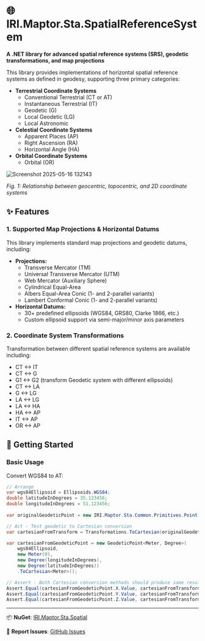 # 🌐 IRI.Maptor.Sta.SpatialReferenceSystem

**A .NET library for advanced spatial reference systems (SRS), geodetic transformations, and map projections**

This library provides implementations of horizontal spatial reference systems as defined in geodesy, supporting three primary categories:

- **Terrestrial Coordinate Systems**
  - Conventional Terrestrial (CT or AT)
  - Instantaneous Terrestrial (IT)
  - Geodetic (G)
  - Local Geodetic (LG)
  - Local Astronomic
- **Celestial Coordinate Systems**
  - Apparent Places (AP)
  - Right Ascension (RA)
  - Horizontal Angle (HA)
- **Orbital Coordinate Systems**
  - Orbital (OR)
    
![Screenshot 2025-05-16 132143](https://github.com/user-attachments/assets/c6666d03-2f31-4247-9d6b-43d88838e04c)

*Fig. 1: Relationship between geocentric, topocentric, and 2D coordinate systems*

## ✨ Features

### 1. Supported Map Projections & Horizontal Datums
This library implements standard map projections and geodetic datums, including:
- **Projections:**
  - Transverse Mercator (TM)
  - Universal Transverse Mercator (UTM)
  - Web Mercator (Auxiliary Sphere)
  - Cylindrical Equal-Area
  - Albers Equal-Area Conic (1- and 2-parallel variants)
  - Lambert Conformal Conic (1- and 2-parallel variants)
- **Horizontal Datums:**
  - 30+ predefined ellipsoids (WGS84, GRS80, Clarke 1866, etc.)
  - Custom ellipsoid support via semi-major/minor axis parameters

### 2. Coordinate System Transformations
Transformation between different spatial reference systems are available including:
- CT <-> IT
- CT <-> G
- G1 <-> G2 (transform Geodetic system with different ellipsoids)
- CT <-> LA
- G <-> LG
- LA <-> LG
- LA <-> HA
- HA <-> AP
- IT <-> AP
- OR <-> AP

## 🚀 Getting Started

### Basic Usage

Convert WGS84 to AT:

```csharp
// Arrange
var wgs84Ellipsoid = Ellipsoids.WGS84;
double latitudeInDegrees = 35.123456;
double longitudeInDegrees = 51.123456;
    
var originalGeodeticPoint = new IRI.Maptor.Sta.Common.Primitives.Point(longitudeInDegrees, latitudeInDegrees);

// Act - Test geodetic to Cartesian conversion
var cartesianFromTransform = Transformations.ToCartesian(originalGeodeticPoint, wgs84Ellipsoid);

var cartesianFromGeodeticPoint = new GeodeticPoint<Meter, Degree>(
    wgs84Ellipsoid, 
    new Meter(0),
    new Degree(longitudeInDegrees),
    new Degree(latitudeInDegrees))
    .ToCartesian<Meter>();

// Assert - Both Cartesian conversion methods should produce same result
Assert.Equal(cartesianFromGeodeticPoint.X.Value, cartesianFromTransform.X, 9);
Assert.Equal(cartesianFromGeodeticPoint.Y.Value, cartesianFromTransform.Y, 9);
Assert.Equal(cartesianFromGeodeticPoint.Z.Value, cartesianFromTransform.Z, 9);
```

---

📦 **NuGet**: [IRI.Maptor.Sta.Spatial](https://www.nuget.org/packages/IRI.Maptor.Sta.SpatialReferenceSystem)

🐞 **Report Issues**: [GitHub Issues](https://github.com/hosseinnarimanirad/Maptor/issues)